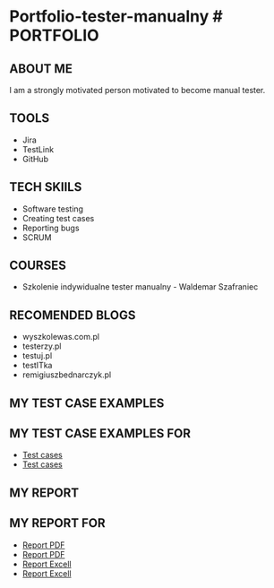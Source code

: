 # Portfolio-tester-manualny # PORTFOLIO
## ABOUT ME
I am a strongly motivated person motivated to become manual tester.
## TOOLS
* Jira
* TestLink
* GitHub
## TECH SKIILS
* Software testing
* Creating test cases
* Reporting bugs
* SCRUM
## COURSES
* Szkolenie indywidualne tester manualny - Waldemar Szafraniec
## RECOMENDED BLOGS
* wyszkolewas.com.pl
* testerzy.pl
* testuj.pl
* testITka
* remigiuszbednarczyk.pl
## MY TEST CASE EXAMPLES
## MY TEST CASE EXAMPLES FOR 
* [Test cases](https://docs.google.com/document/d/1gRgOZPrx_CeHsdoe4BtOyHa9i-pk2Pmn/edit?usp=sharing&ouid=114808604212510673926&rtpof=true&sd=true)
* [Test cases](https://docs.google.com/document/d/1yhwlQ1fnqPKjs0lsjqet8WqxKc88SnOX/edit?usp=sharing&ouid=114808604212510673926&rtpof=true&sd=true)
## MY REPORT
## MY REPORT FOR 
* [Report PDF](https://drive.google.com/file/d/19TClGUIsl6CoN5F4GbvtYgWZ9jnUq8lT/view?usp=sharing)
* [Report PDF](https://drive.google.com/file/d/1MV7RPOCOdHykG1wUdUNAYCrX2BlMcDya/view?usp=sharing)
* [Report Excell](https://docs.google.com/spreadsheets/d/1ZpUt6sYH5WbgEI8iGTkcIjo8zlacHNw5/edit?usp=sharing&ouid=114808604212510673926&rtpof=true&sd=true)
* [Report Excell](https://docs.google.com/spreadsheets/d/1N5Jx9td0PQK_jODMkVRduOQpBh1b3zeJ/edit?usp=sharing&ouid=114808604212510673926&rtpof=true&sd=true)
